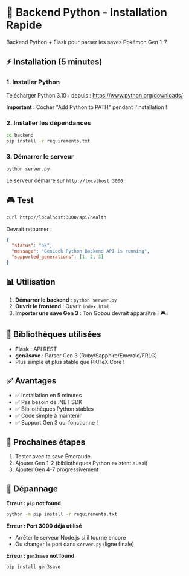# 🐍 Backend Python - Installation Rapide

Backend Python + Flask pour parser les saves Pokémon Gen 1-7.

## ⚡ Installation (5 minutes)

### 1. Installer Python
Télécharger Python 3.10+ depuis : https://www.python.org/downloads/

**Important** : Cocher "Add Python to PATH" pendant l'installation !

### 2. Installer les dépendances

```bash
cd backend
pip install -r requirements.txt
```

### 3. Démarrer le serveur

```bash
python server.py
```

Le serveur démarre sur `http://localhost:3000`

## 🎮 Test

```bash
curl http://localhost:3000/api/health
```

Devrait retourner :
```json
{
  "status": "ok",
  "message": "GenLock Python Backend API is running",
  "supported_generations": [1, 2, 3]
}
```

## 📊 Utilisation

1. **Démarrer le backend** : `python server.py`
2. **Ouvrir le frontend** : Ouvrir `index.html`
3. **Importer une save Gen 3** : Ton Gobou devrait apparaître ! 🎮💧

## 🔧 Bibliothèques utilisées

- **Flask** : API REST
- **gen3save** : Parser Gen 3 (Ruby/Sapphire/Emerald/FRLG)
- Plus simple et plus stable que PKHeX.Core !

## ✅ Avantages

- ✅ Installation en 5 minutes
- ✅ Pas besoin de .NET SDK
- ✅ Bibliothèques Python stables
- ✅ Code simple à maintenir
- ✅ Support Gen 3 qui fonctionne !

## 🎯 Prochaines étapes

1. Tester avec ta save Émeraude
2. Ajouter Gen 1-2 (bibliothèques Python existent aussi)
3. Ajouter Gen 4-7 progressivement

## 🐛 Dépannage

**Erreur : `pip` not found**
```bash
python -m pip install -r requirements.txt
```

**Erreur : Port 3000 déjà utilisé**
- Arrêter le serveur Node.js si il tourne encore
- Ou changer le port dans `server.py` (ligne finale)

**Erreur : `gen3save` not found**
```bash
pip install gen3save
```
